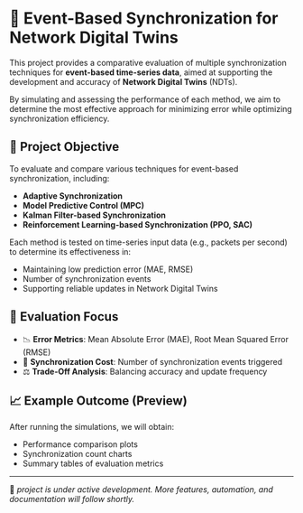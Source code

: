 # 🔄 Event-Based Synchronization for Network Digital Twins

This project provides a comparative evaluation of multiple synchronization techniques for **event-based time-series data**, aimed at supporting the development and accuracy of **Network Digital Twins** (NDTs). 

By simulating and assessing the performance of each method, we aim to determine the most effective approach for minimizing error while optimizing synchronization efficiency.

## 🎯 Project Objective

To evaluate and compare various techniques for event-based synchronization, including:

- **Adaptive Synchronization**
- **Model Predictive Control (MPC)**
- **Kalman Filter-based Synchronization**
- **Reinforcement Learning-based Synchronization (PPO, SAC)**

Each method is tested on time-series input data (e.g., packets per second) to determine its effectiveness in:

- Maintaining low prediction error (MAE, RMSE)
- Number of synchronization events
- Supporting reliable updates in Network Digital Twins

## 🧪 Evaluation Focus

- 📉 **Error Metrics**: Mean Absolute Error (MAE), Root Mean Squared Error (RMSE)
- 🔁 **Synchronization Cost**: Number of synchronization events triggered
- ⚖️ **Trade-Off Analysis**: Balancing accuracy and update frequency

## 📈 Example Outcome (Preview)

After running the simulations, we will obtain:

- Performance comparison plots
- Synchronization count charts
- Summary tables of evaluation metrics

---

📌 *project is under active development. More features, automation, and documentation will follow shortly.*

